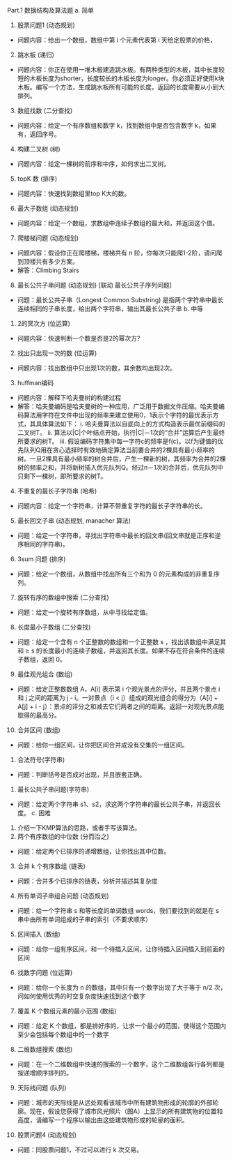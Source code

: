 Part.1 数据结构及算法题
a. 简单
1. 股票问题1 (动态规划)
  * 问题内容：给出一个数组，数组中第 i 个元素代表第 i 天给定股票的价格，
2. 跳水板 (递归)
  * 问题内容：你正在使用一堆木板建造跳水板。有两种类型的木板，其中长度较短的木板长度为shorter，长度较长的木板长度为longer。你必须正好使用k块木板。编写一个方法，生成跳水板所有可能的长度。返回的长度需要从小到大排列。
3. 数组找数 (二分查找)
  * 问题内容：给定一个有序数组和数字 k，找到数组中是否包含数字 k，如果有，返回序号。
4. 构建二叉树 (树)
  * 问题内容：给定一棵树的前序和中序，如何求出二叉树。
5. topK 数 (排序)
  * 问题内容：快速找到数组里top K大的数。
6. 最大子数组 (动态规划)
  * 问题内容：给定一个数组，求数组中连续子数组的最大和，并返回这个值。
7. 爬楼梯问题 (动态规划)
  * 问题内容：假设你正在爬楼梯，楼梯共有 n 阶，你每次只能爬1-2阶，请问爬到顶楼共有多少方案。
  * 解答：Climbing Stairs
8. 最长公共子串问题 (动态规划) [联动 最长公共子序列问题]
  * 问题：最长公共子串（Longest Common Substring) 是指两个字符串中最长连续相同的子串长度，给出两个字符串，输出其最长公共子串
b. 中等
1. 2的冥次方 (位运算)
  * 问题内容：快速判断一个数是否是2的幂次方?
2. 找出只出现一次的数 (位运算)
  * 问题内容：找出数组中只出现1次的数，其余数均出现2次。
3. huffman编码
  * 问题内容：解释下哈夫曼树的构建过程
  * 解答：哈夫曼编码是哈夫曼树的一种应用，广泛用于数据文件压缩。哈夫曼编码算法用字符在文件中出现的频率来建立使用0，1表示个字符的最优表示方式，其具体算法如下：
    i. 哈夫曼算法以自底向上的方式构造表示最优前缀码的二叉树T。
    ii. 算法以|C|个叶结点开始，执行|C|－1次的“合并”运算后产生最终所要求的树T。
    iii. 假设编码字符集中每一字符c的频率是f(c)。以f为键值的优先队列Q用在贪心选择时有效地确定算法当前要合并的2棵具有最小频率的树。一旦2棵具有最小频率的树合并后，产生一棵新的树，其频率为合并的2棵树的频率之和，并将新树插入优先队列Q。经过n－1次的合并后，优先队列中只剩下一棵树，即所要求的树T。
4. 不重复的最长子字符串 (哈希)
  * 问题内容：给定一个字符串，计算不带重复字符的最长子字符串的长。
5. 最长回文子串 (动态规划, manacher 算法)
  * 问题：给定一个字符串，寻找出字符串中最长的回文串(回文串就是正序和逆序相同的字符串)。
6. 3sum 问题 (排序)
  * 问题：给定一个数组，从数组中找出所有三个和为 0 的元素构成的非重复序列。
7. 旋转有序的数组中搜索 (二分查找)
  * 问题：给定一个旋转有序数组，从中寻找给定值。
8. 长度最小子数组 (二分查找)
  * 问题：给定一个含有 n 个正整数的数组和一个正整数 s ，找出该数组中满足其和 ≥ s 的长度最小的连续子数组，并返回其长度。如果不存在符合条件的连续子数组，返回 0。
9. 最佳观光组合 (数组)
  * 问题：给定正整数数组 A，A[i] 表示第 i 个观光景点的评分，并且两个景点 i 和 j 之间的距离为 j - i。一对景点（i < j）组成的观光组合的得分为（A[i] + A[j] + i - j）：景点的评分之和减去它们两者之间的距离。返回一对观光景点能取得的最高分。
10. 合并区间 (数组)
* 问题：给你一组区间，让你把区间合并成没有交集的一组区间。
1. 合法符号(字符串)
* 问题：判断括号是否成对出现，并且嵌套正确。
1. 最长公共子串问题(字符串)
* 问题：给定两个字符串 s1、s2，求这两个字符串的最长公共子串，并返回长度。
c. 困难
1. 介绍一下KMP算法的思路，或者手写该算法。
2. 两个有序数组的中位数 (分而治之)
  * 问题：给定两个已排序的递增数组，让你找出其中位数。
3. 合并 k 个有序数组 (链表)
  * 问题：合并多个已排序的链表，分析并描述其复杂度
4. 所有单词子串组合问题 (动态规划)
  * 问题：给一个字符串 s 和等长度的单词数组 words，我们要找到的就是在 s 串中由所有单词组成的子串的索引（不要求顺序）
5. 区间插入 (数组)
  * 问题：给你一组有序区间，和一个待插入区间，让你待插入区间插入到前面的区间
6. 找数字问题 (位运算)
  * 问题：给你一个长度为 n 的数组，其中只有一个数字出现了大于等于 n/2 次，问如何使用优秀的时空复杂度快速找到这个数字
7. 覆盖 K 个数组元素的最小范围 (数组)
  * 问题：给定 K 个数组，都是排好序的，让求一个最小的范围，使得这个范围内至少会包括每个数组中的一个数字
8. 二维数组搜索 (数组)
  * 问题：在一个二维数组中快速的搜索的一个数字，这个二维数组各行各列都是按递增顺序排列的。
9. 天际线问题 (队列)
  * 问题：城市的天际线是从远处观看该城市中所有建筑物形成的轮廓的外部轮廓。现在，假设您获得了城市风光照片（图A）上显示的所有建筑物的位置和高度，请编写一个程序以输出由这些建筑物形成的轮廓的面积。
10. 股票问题4 (动态规划)
* 问题：同股票问题1，不过可以进行 k 次交易。